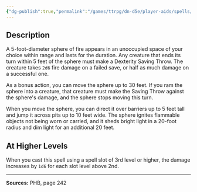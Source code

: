 ```yaml
---
{"dg-publish":true,"permalink":"/games/ttrpg/dn-d5e/player-aids/spells/level-2/flaming-sphere/","tags":["ttrpg/dnd/5e","verbal","somatic","material","concentration","spell"],"noteIcon":""}
---
```



## Description
A 5-foot-diameter sphere of fire appears in an unoccupied space of your choice within range and lasts for the duration.
Any creature that ends its turn within 5 feet of the sphere must make a Dexterity Saving Throw.
The creature takes `2d6` fire damage on a failed save, or half as much damage on a successful one.

As a bonus action, you can move the sphere up to 30 feet.
If you ram the sphere into a creature, that creature must make the Saving Throw against the sphere's damage, and the sphere stops moving this turn.

When you move the sphere, you can direct it over barriers up to 5 feet tall and jump it across pits up to 10 feet wide.
The sphere ignites flammable objects not being worn or carried, and it sheds bright light in a 20-foot radius and dim light for an additional 20 feet.

## At Higher Levels
When you cast this spell using a spell slot of 3rd level or higher, the damage increases by `1d6` for each slot level above 2nd.

---

**Sources:** PHB, page 242
